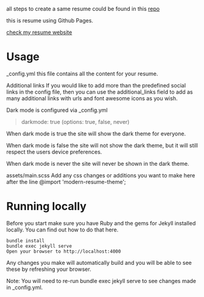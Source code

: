 all steps to create a same resume could be found in this [repo](https://github.com/sproogen/modern-resume-theme?tab=readme-ov-file)

this is resume using Github Pages.

[check my resume website](https://mohamed-moaz-ibrahim.github.io)

# Usage

_config.yml this file contains all the content for your resume.

Additional links
If you would like to add more than the predefined social links in the config file, then you can use the additional_links field to add as many additional links with urls and font awesome icons as you wish.

Dark mode is configured via _config.yml
> darkmode: true (options: true, false, never)

When dark mode is true the site will show the dark theme for everyone.

When dark mode is false the site will not show the dark theme, but it will still respect the users device preferences.

When dark mode is never the site will never be shown in the dark theme.

assets/main.scss
Add any css changes or additions you want to make here after the line @import 'modern-resume-theme';

# Running locally
Before you start make sure you have Ruby and the gems for Jekyll installed locally. You can find out how to do that here.

```
bundle install
bundle exec jekyll serve
Open your browser to http://localhost:4000
```

Any changes you make will automatically build and you will be able to see these by refreshing your browser.

Note: You will need to re-run bundle exec jekyll serve to see changes made in _config.yml.
